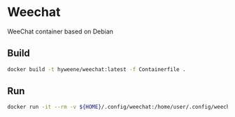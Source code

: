 # Weechat

WeeChat container based on Debian

## Build

```bash
docker build -t hyweene/weechat:latest -f Containerfile .
```

## Run

```bash
docker run -it --rm -v ${HOME}/.config/weechat:/home/user/.config/weechat hyweene/weechat:latest
```